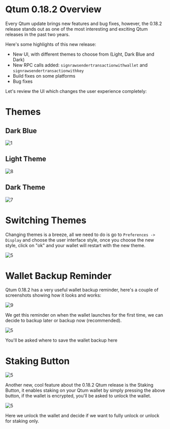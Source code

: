 # Qtum 0.18.2 Overview



Every Qtum update brings new features and bug fixes, however, the 0.18.2 release stands out as one of the most interesting and exciting Qtum releases in the past two years. 

Here's some highlights of this new release:

- New UI, with different themes to choose from (Light, Dark Blue and Dark)
- New RPC calls added: `signrawsendertransactionwithwallet` and `signrawsendertransactionwithkey`
- Build fixes on some platforms
- Bug fixes 

Let's review the UI which changes the user experience completely:

# Themes

## Dark Blue

![1](1.png)

## Light Theme

![8](8.png)

## Dark Theme

![7](7.png)



# Switching Themes

Changing themes is a breeze, all we need to do is go to `Preferences -> Display` and choose the user interface style, once you choose the new style, click on "ok" and your wallet will restart with the new theme.

![5](5.png)



# Wallet Backup Reminder



Qtum 0.18.2 has a very useful wallet backup reminder, here's a couple of screenshots showing how it looks and works:

![9](9.png)

We get this reminder on when the wallet launches for the first time, we can decide to backup later or backup now (recommended).

![5](10.png)

You'll be asked where to save the wallet backup here

# Staking Button

![5](11.png)

Another new, cool feature about the 0.18.2 Qtum release is the Staking Button, it enables staking on your Qtum wallet by simply pressing the above button, if the wallet is encrypted, you'll be asked to unlock the wallet.

![5](12.png)

Here we unlock the wallet and decide if we want to fully unlock or unlock for staking only.